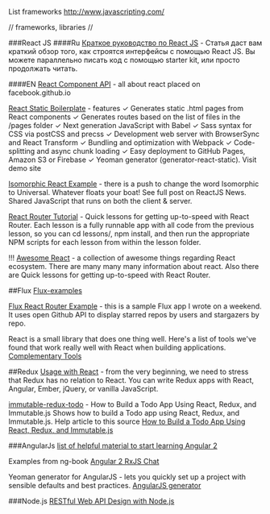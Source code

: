 List frameworks
http://www.javascripting.com/

// frameworks, libraries //

###React JS
####Ru
[Краткое руководство по React JS](http://habrahabr.ru/post/248799/) - Статья даст вам краткий обзор того, как строятся интерфейсы с помощью React JS. Вы можете параллельно писать код с помощью starter kit, или просто продолжать читать.

####EN
[React Component API](https://facebook.github.io/react/docs/component-api.html) - all about react placed on facebook.github.io

[React Static Boilerplate](https://github.com/koistya/react-static-boilerplate)  - features
    ✓ Generates static .html pages from React components
    ✓ Generates routes based on the list of files in the /pages folder
    ✓ Next generation JavaScript with Babel
    ✓ Sass syntax for CSS via postCSS and precss
    ✓ Development web server with BrowserSync and React Transform
    ✓ Bundling and optimization with Webpack
    ✓ Code-splitting and async chunk loading
    ✓ Easy deployment to GitHub Pages, Amazon S3 or Firebase
    ✓ Yeoman generator (generator-react-static). Visit demo site

[Isomorphic React Example](https://github.com/DavidWells/isomorphic-react-example) - there is a push to change the word Isomorphic to Universal. Whatever floats your boat! See full post on ReactJS News. Shared JavaScript that runs on both the client & server.

[React Router Tutorial](https://github.com/reactjs/react-router-tutorial) - Quick lessons for getting up-to-speed with React Router. Each lesson is a fully runnable app with all code from the previous lesson, so you can cd lessons/<lesson-folder>, npm install, and then run the appropriate NPM scripts for each lesson from within the lesson folder.

!!! [Awesome React](https://github.com/enaqx/awesome-react) - a collection of awesome things regarding React ecosystem. There are many many many information about react. Also there are Quick lessons for getting up-to-speed with React Router.

##Flux
[Flux-examples](https://github.com/yahoo/fluxible/tree/master/examples)

[Flux React Router Example](https://github.com/gaearon/flux-react-router-example) - this is a sample Flux app I wrote on a weekend. It uses open Github API to display starred repos by users and stargazers by repo.


React is a small library that does one thing well. Here's a list of tools we've found that work really well with React when building applications.
[Complementary Tools](https://github.com/facebook/react/wiki/Complementary-Tools)

##Redux
[Usage with React](http://redux.js.org/docs/basics/UsageWithReact.html) - from the very beginning, we need to stress that Redux has no relation to React. You can write Redux apps with React, Angular, Ember, jQuery, or vanilla JavaScript.

[immutable-redux-todo](https://github.com/sitepoint-editors/immutable-redux-todo) - How to Build a Todo App Using React, Redux, and Immutable.js Shows how to build a Todo app using React, Redux, and Immutable.js. Help article to this source [How to Build a Todo App Using React, Redux, and Immutable.js](http://www.sitepoint.com/how-to-build-a-todo-app-using-react-redux-and-immutable-js/)

###AngularJs
[list of helpful material to start learning Angular 2](https://github.com/timjacobi/angular2-education)

Examples from ng-book [Angular 2 RxJS Chat ](https://github.com/ng-book/angular2-rxjs-chat)

Yeoman generator for AngularJS - lets you quickly set up a project with sensible defaults and best practices.
[AngularJS generator](https://github.com/yeoman/generator-angular)

###Node.js
[RESTful Web API Design with Node.js]()
